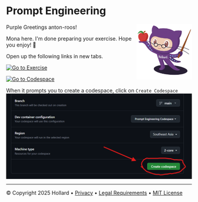 # Prompt Engineering

<img src="https://raw.githubusercontent.com/anton-roos/ai-skills/refs/heads/main/images/hollard-octocat-professor.png" align="right" height="150px" />

Purple Greetings anton-roos!

Mona here. I'm done preparing your exercise. Hope you enjoy! 💜

Open up the following links in new tabs.

[![Go to Exercise](https://img.shields.io/badge/Go%20to%20Exercise-%E2%86%92-e64600?style=for-the-badge&logo=github&labelColor=442359)](https://github.com/anton-roos/ai-skills-prompt-engineering-test/issues/1)

[![Go to Codespace](https://img.shields.io/badge/Go%20to%20Codespace-%E2%86%92-e64600?style=for-the-badge&logo=github&labelColor=442359)](https://codespaces.new/anton-roos/ai-skills-prompt-engineering-test)

When it prompts you to create a codespace, click on `Create Codespace`
<img src="https://raw.githubusercontent.com/anton-roos/ai-skills/refs/heads/main/images/create-workspace.png" align="center" />

---

&copy; Copyright 2025 Hollard &bull; [Privacy](https://www.hollard.co.za/our-world/company-overview/hollard-privacy) &bull; [Legal Requirements](https://www.hollard.co.za/our-world/company-overview/legal-requirements) &bull; [MIT License](https://gh.io/mit)
